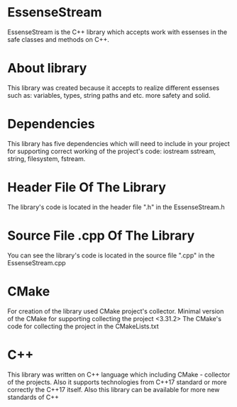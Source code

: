 # EssenseStream
EssenseStream is the C++ library which accepts work with essenses in the safe classes and methods on C++.

# About library
This library was created because it accepts to realize different essenses such as: variables, types, string paths and etc. more safety and solid.

# Dependencies
This library has five dependencies which will need to include in your project for supporting correct working of the project's code: iostream sstream, string, filesystem, fstream.

# Header File Of The Library
The library's code is located in the header file ".h" in the EssenseStream.h

# Source File .cpp Of The Library
You can see the library's code is located in the source file ".cpp" in the EssenseStream.cpp

# CMake
For creation of the library used CMake project's collector. Minimal version of the CMake for supporting collecting the project <3.31.2> The CMake's code for collecting the project in the CMakeLists.txt

# C++
This library was written on C++ language which including CMake - collector of the projects. Also it supports technologies from C++17 standard or more correctly the C++17 itself. Also this library can be available for more new standards of C++
